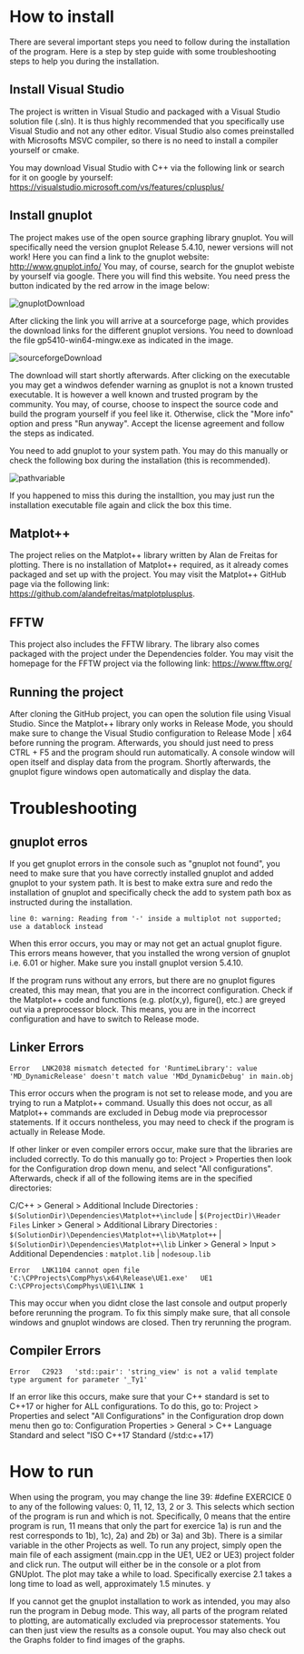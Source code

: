 # How to install
There are several important steps you need to follow during the installation of the program. 
Here is a step by step guide with some troubleshooting steps to help you during the installation.

## Install Visual Studio
The project is written in Visual Studio and packaged with a Visual Studio solution file (.sln). It is 
thus highly recommended that you specifically use Visual Studio and not any other editor. Visual Studio
also comes preinstalled with Microsofts MSVC compiler, so there is no need to install a compiler yourself or
cmake. 

You may download Visual Studio with C++ via the following link or search for it on google by yourself:
https://visualstudio.microsoft.com/vs/features/cplusplus/

## Install gnuplot
The project makes use of the open source graphing library gnuplot. You will specifically need the version 
gnuplot Release 5.4.10, newer versions will not work! Here you can find a link to the gnuplot website:
http://www.gnuplot.info/
You may, of course, search for the gnuplot webiste by yourself via google. There you will find this 
website. You need press the button indicated by the red arrow in the image below:

![gnuplotDownload](https://github.com/user-attachments/assets/952cdef6-552f-40cd-a270-ace1086ff95f)

After clicking the link you will arrive at a sourceforge page, which provides the download links for 
the different gnuplot versions. You need to download the file gp5410-win64-mingw.exe as indicated in 
the image.

![sourceforgeDownload](https://github.com/user-attachments/assets/660612fe-6379-469d-b152-1a7d32c90b4d)

The download will start shortly afterwards. After clicking on the executable you may get a windwos defender 
warning as gnuplot is not a known trusted executable. It is however a well known and trusted program by 
the community. You may, of course, choose to inspect the source code and build the program yourself if you 
feel like it. Otherwise, click the "More info" option and press "Run anyway". Accept the license agreement
and follow the steps as indicated. 

You need to add gnuplot to your system path. You may do this manually or check the following box during the 
installation (this is recommended).

![pathvariable](https://github.com/user-attachments/assets/c7a467a2-55da-412a-8b4d-50a7067bf23f)

If you happened to miss this during the installtion, you may just run the installation executable file again
and click the box this time.

## Matplot++
The project relies on the Matplot++ library written by Alan de Freitas for plotting. There is no installation of 
Matplot++ required, as it already comes packaged and set up with the project. You may visit the Matplot++ GitHub
page via the following link: https://github.com/alandefreitas/matplotplusplus.

## FFTW
This project also includes the FFTW library. The library also comes packaged with the project under the Dependencies
folder. You may visit the homepage for the FFTW project via the following link: https://www.fftw.org/

## Running the project
After cloning the GitHub project, you can open the solution file using Visual Studio. Since the Matplot++ library
only works in Release Mode, you should make sure to change the Visual Studio configuration to Release Mode | x64 before
running the program. Afterwards, you should just need to press CTRL + F5 and the program should run automatically. 
A console window will open itself and display data from the program. Shortly afterwards, the gnuplot figure
windows open automatically and display the data. 

# Troubleshooting
## gnuplot erros
If you get gnuplot errors in the console such as "gnuplot not found", you need to make sure that you have correctly
installed gnuplot and added gnuplot to your system path. It is best to make extra sure and redo the installation
of gnuplot and specifically check the add to system path box as instructed during the installation.

    line 0: warning: Reading from '-' inside a multiplot not supported; use a datablock instead

When this error occurs, you may or may not get an actual gnuplot figure. This errors means however, that you 
installed the wrong version of gnuplot i.e. 6.01 or higher. Make sure you install gnuplot version 5.4.10.

If the program runs without any errors, but there are no gnuplot figures created, this may mean, that you are in 
the incorrect configuration. Check if the Matplot++ code and functions (e.g. plot(x,y), figure(), etc.) are greyed out 
via a preprocessor block. This means, you are in the incorrect configuration and have to switch to Release mode.

## Linker Errors

    Error	LNK2038	mismatch detected for 'RuntimeLibrary': value 'MD_DynamicRelease' doesn't match value 'MDd_DynamicDebug' in main.obj	

This error occurs when the program is not set to release mode, and you are trying to run a Matplot++ command. Usually this does 
not occur, as all Matplot++ commands are excluded in Debug mode via preprocessor statements. If it occurs nontheless, you may 
need to check if the program is actually in Release Mode. 

If other linker or even compiler errors occur, make sure that the libraries are included correctly. To do this manually
go to: Project > Properties then look for the Configuration drop down menu, and select "All configurations". Afterwards, check if 
all of the following items are in the specified directories:

C/C++ > General > Additional Include Directories : `$(SolutionDir)\Dependencies\Matplot++\include` | `$(ProjectDir)\Header Files`
Linker > General > Additional Library Directories : `$(SolutionDir)\Dependencies\Matplot++\lib\Matplot++` | `$(SolutionDir)\Dependencies\Matplot++\lib`
Linker > General > Input > Additional Dependencies : `matplot.lib` | `nodesoup.lib`

    Error	LNK1104	cannot open file 'C:\CPProjects\CompPhys\x64\Release\UE1.exe'	UE1	C:\CPProjects\CompPhys\UE1\LINK	1		

This may occur when you didnt close the last console and output properly before rerunning the program. To fix this
simply make sure, that all console windows and gnuplot windows are closed. Then try rerunning the program.

## Compiler Errors

    Error	C2923	'std::pair': 'string_view' is not a valid template type argument for parameter '_Ty1'	

If an error like this occurs, make sure that your C++ standard is set to C++17 or higher for ALL configurations.
To do this, go to: 
Project > Properties and select "All Configurations" in the Configuration drop down menu then go to:
Configuration Properties > General > C++ Language Standard and select "ISO C++17 Standard (/std:c++17)

# How to run
When using the program, you may change the line 39: #define EXERCICE 0 to any of the following values: 0, 11, 12, 13, 2 or 3. This
selects which section of the program is run and which is not. Specifically, 0 means that the entire program is run, 11 means that
only the part for exercice 1a) is run and the rest corresponds to 1b), 1c), 2a) and 2b) or 3a) and 3b). There is a similar variable
in the other Projects as well. To run any project, simply open the main file of each assigment (main.cpp in the UE1, UE2 or UE3) 
project folder and click run. The output will either be in the console or a plot from GNUplot. The plot may take a while to load. 
Specifically exercise 2.1 takes a long time to load as well, approximately 1.5 minutes. y



If you cannot get the gnuplot installation to work as intended, you may also run the program in Debug mode. This way, all
parts of the program related to plotting, are automatically excluded via preprocessor statements. You can then just
view the results as a console ouput. You may also check out the Graphs folder to find images of the graphs.

